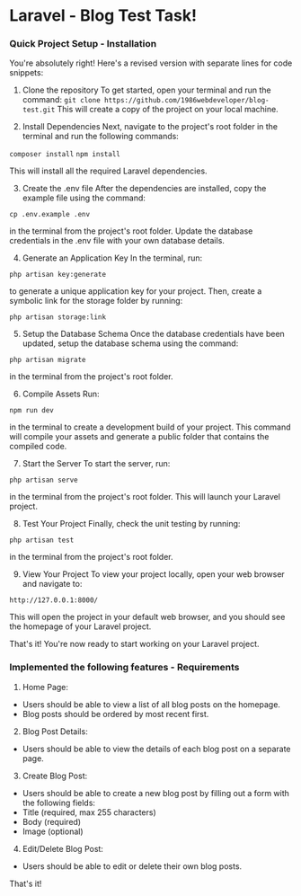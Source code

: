 # Laravel - Blog Test Task!


### Quick Project Setup - Installation

You're absolutely right! Here's a revised version with separate lines for code snippets:

1. Clone the repository
To get started, open your terminal and run the command:
```git clone https://github.com/1986webdeveloper/blog-test.git```
This will create a copy of the project on your local machine.


2. Install Dependencies
Next, navigate to the project's root folder in the terminal and run the following commands:

  ```composer install```
  ```npm install```

  This will install all the required Laravel dependencies.


3. Create the .env file
After the dependencies are installed, copy the example file using the command:

  ```cp .env.example .env```

  in the terminal from the project's root folder. Update the database credentials in the .env file with your own database details.


4. Generate an Application Key
In the terminal, run:

  ```php artisan key:generate```

  to generate a unique application key for your project. Then, create a symbolic link for the storage folder by running:

  ```php artisan storage:link```


5. Setup the Database Schema
Once the database credentials have been updated, setup the database schema using the command:

  ```php artisan migrate```

  in the terminal from the project's root folder.


6. Compile Assets
Run:

  ```npm run dev```

  in the terminal to create a development build of your project. This command will compile your assets and generate a public folder that contains the compiled code.


7. Start the Server
To start the server, run:

  ```php artisan serve```

  in the terminal from the project's root folder. This will launch your Laravel project.


8. Test Your Project
Finally, check the unit testing by running:

  ```php artisan test```

  in the terminal from the project's root folder.


9. View Your Project
To view your project locally, open your web browser and navigate to:

  ```http://127.0.0.1:8000/```

  This will open the project in your default web browser, and you should see the homepage of your Laravel project.


That's it! You're now ready to start working on your Laravel project.



### Implemented the following features - Requirements


1. Home Page:
  - Users should be able to view a list of all blog posts on the homepage.
  - Blog posts should be ordered by most recent first.

2. Blog Post Details:
  - Users should be able to view the details of each blog post on a separate page.

3. Create Blog Post:
  - Users should be able to create a new blog post by filling out a form with the following fields:
  - Title (required, max 255 characters)
  - Body (required)
  - Image (optional)

4. Edit/Delete Blog Post:
  - Users should be able to edit or delete their own blog posts.

That's it! 